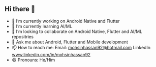 ## Hi there 👋

<!--
**mohsin363/mohsin363** is a ✨ _special_ ✨ repository because its `README.md` (this file) appears on your GitHub profile.

Here are some ideas to get you started:

- 🔭 I’m currently working on Android Native and Flutter
- 🌱 I’m currently learning AI/ML
- 👯 I’m looking to collaborate on Android Native, Flutter and AI/ML repositries
- 💬 Ask me about ...
- 📫 How to reach me:
      Email: mohsinhassan63@gmail.com
      LinkedIn: www.linkedin.com/in/mohsinhassan92
- 😄 Pronouns: He/Him
-->

- 🔭 I’m currently working on Android Native and Flutter
- 🌱 I’m currently learning AI/ML
- 👯 I’m looking to collaborate on Android Native, Flutter and AI/ML repositries
- 💬 Ask me about Android, Flutter and Mobile development
- 📫 How to reach me:
      Email: mohsinhassan92@hotmail.com
      LinkedIn: www.linkedin.com/in/mohsinhassan92
- 😄 Pronouns: He/Him
